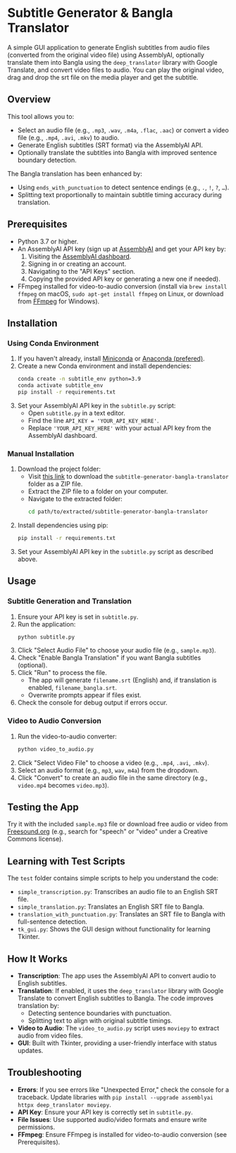# Subtitle Generator & Bangla Translator

A simple GUI application to generate English subtitles from audio files (converted from the original video file) using AssemblyAI, optionally translate them into Bangla using the `deep_translator` library with Google Translate, and convert video files to audio. You can play the original video, drag and drop the srt file on the media player and get the subtitle.

## Overview

This tool allows you to:
- Select an audio file (e.g., `.mp3`, `.wav`, `.m4a`, `.flac`, `.aac`) or convert a video file (e.g., `.mp4`, `.avi`, `.mkv`) to audio.
- Generate English subtitles (SRT format) via the AssemblyAI API.
- Optionally translate the subtitles into Bangla with improved sentence boundary detection.

The Bangla translation has been enhanced by:
- Using `ends_with_punctuation` to detect sentence endings (e.g., `.`, `!`, `?`, `…`).
- Splitting text proportionally to maintain subtitle timing accuracy during translation.

## Prerequisites

- Python 3.7 or higher.
- An AssemblyAI API key (sign up at [AssemblyAI](https://www.assemblyai.com/) and get your API key by:
  1. Visiting the [AssemblyAI dashboard](https://www.assemblyai.com/app).
  2. Signing in or creating an account.
  3. Navigating to the "API Keys" section.
  4. Copying the provided API key or generating a new one if needed).
- FFmpeg installed for video-to-audio conversion (install via `brew install ffmpeg` on macOS, `sudo apt-get install ffmpeg` on Linux, or download from [FFmpeg](https://ffmpeg.org/download.html) for Windows).

## Installation

### Using Conda Environment

1. If you haven't already, install [Miniconda](https://docs.conda.io/en/latest/miniconda.html) or [Anaconda (prefered)](https://www.anaconda.com/products/distribution).
2. Create a new Conda environment and install dependencies:
   ```bash
   conda create -n subtitle_env python=3.9
   conda activate subtitle_env
   pip install -r requirements.txt
   ```
3. Set your AssemblyAI API key in the `subtitle.py` script:
   - Open `subtitle.py` in a text editor.
   - Find the line `API_KEY = 'YOUR_API_KEY_HERE'`.
   - Replace `'YOUR_API_KEY_HERE'` with your actual API key from the AssemblyAI dashboard.

### Manual Installation

1. Download the project folder:
   - Visit [this link](https://minhaskamal.github.io/DownGit/#/home?url=https://github.com/Mahmud-Arif21/i_got_distracted/tree/main/subtitle-generator-bangla-translator) to download the `subtitle-generator-bangla-translator` folder as a ZIP file.
   - Extract the ZIP file to a folder on your computer.
   - Navigate to the extracted folder:
     ```bash
     cd path/to/extracted/subtitle-generator-bangla-translator
     ```
2. Install dependencies using pip:
   ```bash
   pip install -r requirements.txt
   ```
3. Set your AssemblyAI API key in the `subtitle.py` script as described above.

## Usage

### Subtitle Generation and Translation
1. Ensure your API key is set in `subtitle.py`.
2. Run the application:
   ```bash
   python subtitle.py
   ```
3. Click "Select Audio File" to choose your audio file (e.g., `sample.mp3`).
4. Check "Enable Bangla Translation" if you want Bangla subtitles (optional).
5. Click "Run" to process the file.
   - The app will generate `filename.srt` (English) and, if translation is enabled, `filename_bangla.srt`.
   - Overwrite prompts appear if files exist.
6. Check the console for debug output if errors occur.

### Video to Audio Conversion
1. Run the video-to-audio converter:
   ```bash
   python video_to_audio.py
   ```
2. Click "Select Video File" to choose a video (e.g., `.mp4`, `.avi`, `.mkv`).
3. Select an audio format (e.g., `mp3`, `wav`, `m4a`) from the dropdown.
4. Click "Convert" to create an audio file in the same directory (e.g., `video.mp4` becomes `video.mp3`).

## Testing the App

Try it with the included `sample.mp3` file or download free audio or video from [Freesound.org](https://freesound.org/) (e.g., search for "speech" or "video" under a Creative Commons license).

## Learning with Test Scripts

The `test` folder contains simple scripts to help you understand the code:
- `simple_transcription.py`: Transcribes an audio file to an English SRT file.
- `simple_translation.py`: Translates an English SRT file to Bangla.
- `translation_with_punctuation.py`: Translates an SRT file to Bangla with full-sentence detection.
- `tk_gui.py`: Shows the GUI design without functionality for learning Tkinter.

## How It Works

- **Transcription**: The app uses the AssemblyAI API to convert audio to English subtitles.
- **Translation**: If enabled, it uses the `deep_translator` library with Google Translate to convert English subtitles to Bangla. The code improves translation by:
  - Detecting sentence boundaries with punctuation.
  - Splitting text to align with original subtitle timings.
- **Video to Audio**: The `video_to_audio.py` script uses `moviepy` to extract audio from video files.
- **GUI**: Built with Tkinter, providing a user-friendly interface with status updates.

## Troubleshooting

- **Errors**: If you see errors like "Unexpected Error," check the console for a traceback. Update libraries with `pip install --upgrade assemblyai httpx deep_translator moviepy`.
- **API Key**: Ensure your API key is correctly set in `subtitle.py`.
- **File Issues**: Use supported audio/video formats and ensure write permissions.
- **FFmpeg**: Ensure FFmpeg is installed for video-to-audio conversion (see Prerequisites).
